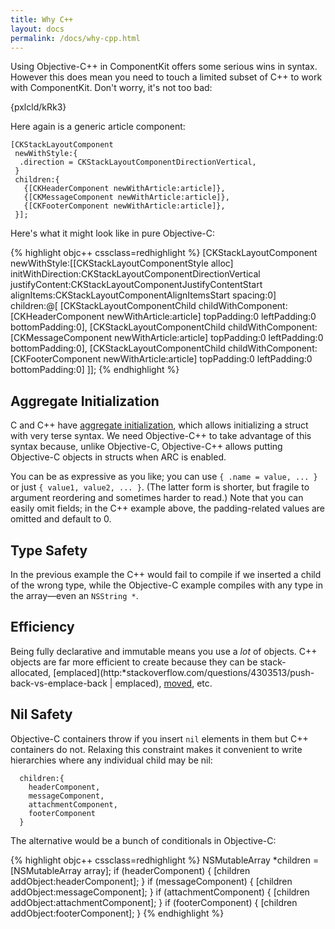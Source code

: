 ```yaml
---
title: Why C++
layout: docs
permalink: /docs/why-cpp.html
---
```

Using Objective-C++ in ComponentKit offers some serious wins in syntax. However this does mean you need to touch a limited subset of C++ to work with ComponentKit.  Don't worry, it's not too bad:

{pxlcld/kRk3}

Here again is a generic article component:

```objc++
[CKStackLayoutComponent 
 newWithStyle:{
  .direction = CKStackLayoutComponentDirectionVertical,
 } 
 children:{
   {[CKHeaderComponent newWithArticle:article]},
   {[CKMessageComponent newWithArticle:article]},
   {[CKFooterComponent newWithArticle:article]},
 }];
```

Here's what it might look like in pure Objective-C:

{% highlight objc++ cssclass=redhighlight %}
[CKStackLayoutComponent newWithStyle:[[CKStackLayoutComponentStyle alloc] initWithDirection:CKStackLayoutComponentDirectionVertical
                                                                             justifyContent:CKStackLayoutComponentJustifyContentStart
                                                                                 alignItems:CKStackLayoutComponentAlignItemsStart
                                                                                    spacing:0]
                            children:@[
  [CKStackLayoutComponentChild childWithComponent:[CKHeaderComponent newWithArticle:article]
                                       topPadding:0
                                      leftPadding:0
                                    bottomPadding:0],
  [CKStackLayoutComponentChild childWithComponent:[CKMessageComponent newWithArticle:article]
                                       topPadding:0
                                      leftPadding:0
                                    bottomPadding:0],
  [CKStackLayoutComponentChild childWithComponent:[CKFooterComponent newWithArticle:article]
                                       topPadding:0
                                      leftPadding:0
                                    bottomPadding:0]
]];
{% endhighlight %}

## Aggregate Initialization

C and C++ have [aggregate initialization](http://en.cppreference.com/w/cpp/language/aggregate_initialization), which allows initializing a struct with very terse syntax. We need Objective-C++ to take advantage of this syntax because, unlike Objective-C, Objective-C++ allows putting Objective-C objects in structs when ARC is enabled.

You can be as expressive as you like; you can use `{ .name = value, ... }` or just `{ value1, value2, ... }`. (The latter form is shorter, but fragile to argument reordering and sometimes harder to read.) Note that you can easily omit fields; in the C++ example above, the padding-related values are omitted and default to 0.

## Type Safety

In the previous example the C++ would fail to compile if we inserted a child of the wrong type, while the Objective-C example compiles with any type in the array—even an `NSString *`.

## Efficiency

Being fully declarative and immutable means you use a *lot* of objects. C++ objects are far more efficient to create because they can be stack-allocated, [emplaced](http:*stackoverflow.com/questions/4303513/push-back-vs-emplace-back | emplaced), [moved](http:*www.cprogramming.com/c++11/rvalue-references-and-move-semantics-in-c++11.html), etc.

## Nil Safety

Objective-C containers throw if you insert `nil` elements in them but C++ containers do not. Relaxing this constraint makes it convenient to write hierarchies where any individual child may be nil:

```objc++
  children:{
    headerComponent,
    messageComponent,
    attachmentComponent,
    footerComponent
  }
```

The alternative would be a bunch of conditionals in Objective-C:

{% highlight objc++ cssclass=redhighlight %}
NSMutableArray *children = [NSMutableArray array];
if (headerComponent) {
  [children addObject:headerComponent];
}
if (messageComponent) {
  [children addObject:messageComponent];
}
if (attachmentComponent) {
  [children addObject:attachmentComponent];
}
if (footerComponent) {
  [children addObject:footerComponent];
}
{% endhighlight %}
